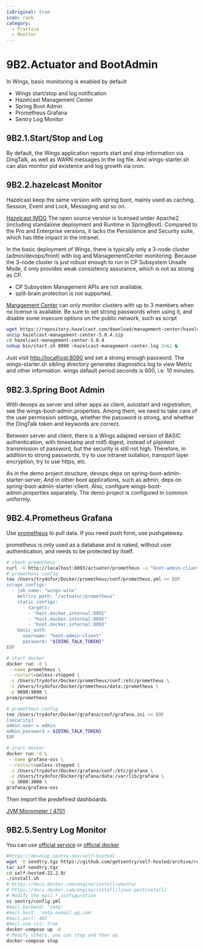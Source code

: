 ```yaml
---
isOriginal: true
icon: rank
category:
  - Practice
  - Monitor
---
```


# 9B2.Actuator and BootAdmin

In Wings, basic monitoring is enabled by default

* Wings start/stop and log notification
* Hazelcast Management Center
* Spring Boot Admin
* Prometheus Grafana
* Sentry Log Monitor

## 9B2.1.Start/Stop and Log

By default, the Wings application reports start and stop information via DingTalk,
as well as WARN messages in the log file.
And wings-starter.sh can also monitor pid existence and log growth via cron.

## 9B2.2.hazelcast Monitor

Hazelcast keep the same version with spring boot, mainly used as caching, Session, Event and Lock, Messaging and so on.

[Hazelcast IMDG](https://docs.hazelcast.com/imdg/4.2/) The open source version is licensed under Apache2
(including standalone deployment and Runtime in SpringBoot). Compared to the Pro and Enterprise versions,
it lacks the Persistence and Security suite, which has little impact in the intranet.

In the basic deployment of Wings, there is typically only a 3-node cluster (admin/devops/front) with
log and ManagementCenter monitoring. Because the 3-node cluster is just robust enough to run in
CP Subsystem Unsafe Mode, it only provides weak consistency assurance, which is not as strong as CP.

* CP Subsystem Management APIs are not available.
* split-brain protection is not supported.

[Management Center](https://docs.hazelcast.com/management-center/5.0/) can only monitor clusters with
up to 3 members when no license is available. Be sure to set strong passwords when using it,
and disable some insecure options on the public network, such as script

```bash
wget https://repository.hazelcast.com/download/management-center/hazelcast-management-center-5.0.4.zip
unzip hazelcast-management-center-5.0.4.zip
cd hazelcast-management-center-5.0.4
nohup bin/start.sh 8090 >hazelcast-management-center.log 2>&1 &
```

Just visit <http://localhost:8090> and set a strong enough password.
The wings-starter.sh sibling directory generates diagnostics.log to view Metric and other information.
wings default period.seconds is 600, i.e. 10 minutes.

## 9B2.3.Spring Boot Admin

With devops as server and other apps as client, autostart and registration, see the wings-boot-admin.properties.
Among them, we need to take care of the user permission settings, whether the password is strong,
and whether the DingTalk token and keywords are correct.

Between server and client, there is a Wings adapted version of  BASIC authentication, with timestamp and md5 digest,
instead of plaintext transmission of password, but the security is still not high. Therefore, in addition to
strong passwords, try to use intranet isolation, transport layer encryption, try to use https, etc.

As in the demo project structure, devops deps on spring-boot-admin-starter-server,
And in other boot applications, such as admin, deps on spring-boot-admin-starter-client.
Also, configure wings-boot-admin.properties separately. The demo project is configured in common uniformly.

## 9B2.4.Prometheus Grafana

Use [prometheus](https://prometheus.io/docs/prometheus/latest/getting_started/) to pull data.
If you need push form, use pushgateway.

prometheus is only used as a database and is naked, without user authentication,
and needs to be protected by itself.

```bash
# check prometheus
curl -G http://localhost:8093/actuator/prometheus -u "boot-admin-client:${DING_TALK_TOKEN}"
# prometheus config
tee /Users/trydofor/Docker/prometheus/conf/prometheus.yml << EOF
scrape_configs:
  - job_name: "wings-winx"
    metrics_path: "/actuator/prometheus"
    static_configs:
      - targets: 
        - "host.docker.internal:8091"
        - "host.docker.internal:8092"
        - "host.docker.internal:8093"
    basic_auth:
      username: "boot-admin-client"
      password: "${DING_TALK_TOKEN}"
EOF

# start docker
docker run -d \
 --name prometheus \
 --restart=unless-stopped \
 -v /Users/trydofor/Docker/prometheus/conf:/etc/prometheus \
 -v /Users/trydofor/Docker/prometheus/data:/prometheus \
 -p 9090:9090 \
prom/prometheus

# prometheus config
tee /Users/trydofor/Docker/grafana/conf/grafana.ini << EOF
[security]
admin_user = admin
admin_password = ${DING_TALK_TOKEN}
EOF

# start docker
docker run -d \
 --name grafana-oss \
 --restart=unless-stopped \
 -v /Users/trydofor/Docker/grafana/conf:/etc/grafana \
 -v /Users/trydofor/Docker/grafana/data:/var/lib/grafana \
 -p 3000:3000 \
grafana/grafana-oss
```

Then import the predefined dashboards.

[JVM Micrometer / 4701](https://grafana.com/grafana/dashboards/4701)

## 9B2.5.Sentry Log Monitor

You can use [official service](https://sentry.io) or [official docker](https://github.com/getsentry/self-hosted)

```bash
#https://develop.sentry.dev/self-hosted/
wget -O sendtry.tgz https://github.com/getsentry/self-hosted/archive/refs/tags/22.2.0.tar.gz 
tar xzf sendtry.tgz
cd self-hosted-22.2.0/
./install.sh
# https://docs.docker.com/engine/install/ubuntu/
# https://docs.docker.com/engine/install/linux-postinstall/
# Modify the mail.* configuration
vi sentry/config.yml
#mail.backend: 'smtp'
#mail.host: 'smtp.exmail.qq.com'
#mail.port: 465
#mail.use-ssl: true
docker-compose up -d
# Modify others, you can stop and then up
docker-compose stop
```
